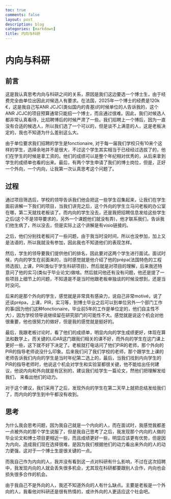```yaml
---
toc: true
comments: false
layout: post
description: blog
categories: [markdown]
title: 内向与科研
---
```

# 内向与科研

## 前言

这是我认真思考内向与科研之间的关系，原因是我们这边要选一个博士生，由于经费完全由单位出因此对候选人有要求。在法国，2025年一个博士的经费是120k €，这是我自己写ANR JCJC(类似国内的青基)的时候单位的人告诉我的，这个ANR JCJC的项目预算通常只能招一个博士，而且通过很难。因此，我们对候选人都非常认真看待，比招聘博后的时候严肃了一些。我们招聘上一个博后，因为一直没有合适的候选人，所以我们选了一个可以的，但是谈不上满意的人，这是老板决定的，我也不知道为什么差别这么大。

由于单位要求我们招聘的学生是fonctionaire, 对于每一届我们学校只有10来个这样的学生，选择余地并不是很大，不过这个学生其实相当于已经经过选拔了的，他们在学生的时候是拿工资的。他们的成绩可以是整个年纪相对优秀的，从后来拿到学生的成绩单也看的出来。最后，有两个学生申请了我们的博士岗位，但是，正好一个外向，一个内向，让我第一次认真思考这个问题了。

## 过程

通过项目筛选后，学校的领导告诉我们他会把这一些学生召集起来，让我们在学生面前讲解一下我们的项目，当我们讲完之后，这个外向的学生立马问老板的办公室在哪，第二天就找老板谈了。而内向的学生没去，还是我把招聘信息发给这些学生之后(这个不是领导要求的，另外一个课题他们就没有弄)，他才联系我们，告诉我们他生病了，所以没去，但是实际上这个讲解是有visio链接的。

之后，他们分别找老板问了一些问题，由于我当时没时间，所以也没参加，加上又是法语的，所以我就没有参加，因此我也不知道他们的表现怎样。

然后，学生的领导要我们提供他们的排名，因此要对这两个学生进行面试。面试时候，内向的学生在前面来的，当时感觉就是他介绍了他的prépa(法国特色的工程师选拔), 上课，PIR(类似于学生科研项目)，然后就是对项目的理解，后来我还特意问了他的实习(类似于毕业论文)做啥。然后就问他还有没有问题，他还是提了一些项目上细节上的问题，不知道是不是当时他跟老板单独谈的时候没想到，还是当时没问。

后来的是那个外向的学生，感觉就是非常具有感染力，说自己非常motivé，说了还谈prépa，上课，PIR，实习等，到博士毕业之后可以到单位另外一个部门工作的事(因为他们这种fonctionaire，毕业前5年的工作是单位定的，他们自主性不大），因为学校领导说继续留在研究部门的可能性不大。感觉就是说这个机会对他很重要，他也很努力的做好，但是我的感觉就是挺好的。

最后，我跟老板讨论时，看了他们的成绩单，明显内向的学生成绩更好，体现在算法和数学上，而关键的LiDAR这门跟我们相关的课不好，而外向的学生在这门课上更好一些，这下就不好下决定了。老板就打电话问了他们PIR的老师，那个外向的PIR的指导老师说没什么印象。后来我们问了我们学校的老师，那个跟学生上课的老师告诉我们内向的学生是当时年纪第二选上的，最后，当我们找到内向学生的PIR的指导老师时，他说这个机会对学生和实验室都很关键，他不能给出任何建议，他说内向和外向就是有区别的，建议我们给学生一篇论文，然他们把理解发给我们， 来看出他们的动力。

对于这个建议，我们采用了之后，发现外向的学生在第二天早上就把总结发给我们了，而内向的学生到中午都没有收到。

## 思考

为什么我会思考问题，因为我自己就是一个内向的人，而在面试时，我感觉我都差一点被外向的那个学生说服了，但是我自己思考了之后，我发现那个内向的人做的毕业论文和博士项目更相近一些，而且成绩更好一些，明显应该更有优势，但是因为内向，造成我们现在选择很难，是因为我们根据他们的动力看出来外向的人的动力更强，这对于一个博士生是很关键的一点。

而我自己作为内向的人，我并没有看到这一点对科研有什么影响，不过在这次招聘中，我发现内向的人就会丢失很多机会，尤其现在科研都要跟别人合作，内向也会损失很多合作的机会。

由于我自己不是外向的人，我还不知道外向的人有什么缺点。主要是老板是一个外向的人，我看他对科研还是很有热情的，或许外向的人更适应这个社会吧。







